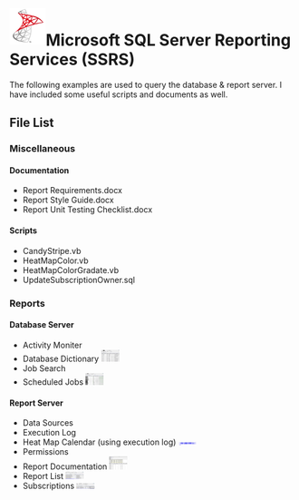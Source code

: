 <img align="left" src="Images/ReadMe/App.png" width="64px" >

# Microsoft SQL Server Reporting Services (SSRS)
The following examples are used to query the database & report server. I have included some useful scripts and documents as well.

## File List
### Miscellaneous                          
#### Documentation       
* Report Requirements.docx 
* Report Style Guide.docx
* Report Unit Testing Checklist.docx
#### Scripts          
* CandyStripe.vb
* HeatMapColor.vb
* HeatMapColorGradate.vb
* UpdateSubscriptionOwner.sql
### Reports                       
#### Database Server      
* Activity Moniter
* Database Dictionary <kbd><img src="Images/ReadMe/ssrsdatadictionary.png" width="32px"></kbd>
* Job Search
* Scheduled Jobs  <kbd><img src="Images/ReadMe/ssrsscheduledjobs.png" width="32px"></kbd>
#### Report Server           
* Data Sources
* Execution Log
* Heat Map Calendar (using execution log) <kbd><img src="Images/ReadMe/ssrsheatmap_calendar.png" width="32px"></kbd>
* Permissions
* Report Documentation  <kbd><img src="Images/ReadMe/ssrsreportdocumentation.png" width="32px"></kbd>
* Report List  <kbd><img src="Images/ReadMe/ssrsreportlisting.png" width="32px"></kbd>
* Subscriptions  <kbd><img src="Images/ReadMe/ssrsreportsubscriptions.png" width="32px"></kbd>
